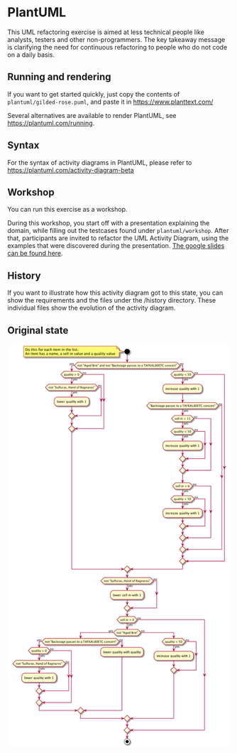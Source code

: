# PlantUML
This UML refactoring exercise is aimed at less technical people like analysts, testers and other non-programmers. The key takeaway message is clarifying the need for continuous refactoring to people who do not code on a daily basis.

## Running and rendering
If you want to get started quickly, just copy the contents of `plantuml/gilded-rose.puml`, and paste it in https://www.planttext.com/

Several alternatives are available to render PlantUML, see https://plantuml.com/running.

## Syntax
For the syntax of activity diagrams in PlantUML, please refer to https://plantuml.com/activity-diagram-beta

## Workshop
You can run this exercise as a workshop.

During this workshop, you start off with a presentation explaining the domain, while filling out the testcases found under `plantuml/workshop`. After that, participants are invited to refactor the UML Activity Diagram, using the examples that were discovered during the presentation. 
[The google slides can be found here](https://docs.google.com/presentation/d/1kkRnVQjZELcfuGoFXaiSY_HxbO4lPQnSgHRGQZIH2nU/edit?usp=sharing). 

## History
If you want to illustrate how this activity diagram got to this state, you can show the requirements and the files under the /history directory. These individual files show the evolution of the activity diagram.

## Original state
![The original activity diagram](./gilded-rose.png)
